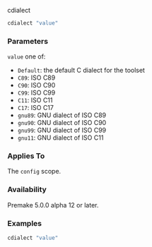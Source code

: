 cdialect

```lua
cdialect "value"
```

### Parameters ###

`value` one of:

* `Default`: the default C dialect for the toolset
* `C89`: ISO C89
* `C90`: ISO C90
* `C99`: ISO C99
* `C11`: ISO C11
* `C17`: ISO C17
* `gnu89`: GNU dialect of ISO C89
* `gnu90`: GNU dialect of ISO C90
* `gnu99`: GNU dialect of ISO C99
* `gnu11`: GNU dialect of ISO C11

### Applies To ###

The `config` scope.

### Availability ###

Premake 5.0.0 alpha 12 or later.

### Examples ###

```lua
cdialect "value"
```

